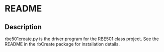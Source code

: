 # README

## Description

rbe501create.py is the driver program for the RBE501 class project.  See the README in the rbCreate package for installation details.



